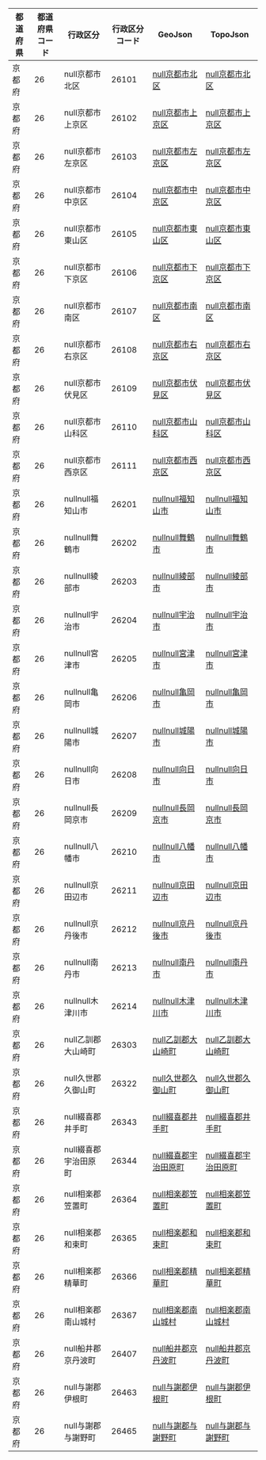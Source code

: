 | 都道府県 | 都道府県コード | 行政区分 | 行政区分コード | GeoJson | TopoJson |
|-----------|--------------|--------- |--------------|------|------|
| 京都府 | 26 | null京都市北区 | 26101 | [null京都市北区](/geojson/cities/26/26101.json) | [null京都市北区](/topojson/cities/26/26101.topojson) |
| 京都府 | 26 | null京都市上京区 | 26102 | [null京都市上京区](/geojson/cities/26/26102.json) | [null京都市上京区](/topojson/cities/26/26102.topojson) |
| 京都府 | 26 | null京都市左京区 | 26103 | [null京都市左京区](/geojson/cities/26/26103.json) | [null京都市左京区](/topojson/cities/26/26103.topojson) |
| 京都府 | 26 | null京都市中京区 | 26104 | [null京都市中京区](/geojson/cities/26/26104.json) | [null京都市中京区](/topojson/cities/26/26104.topojson) |
| 京都府 | 26 | null京都市東山区 | 26105 | [null京都市東山区](/geojson/cities/26/26105.json) | [null京都市東山区](/topojson/cities/26/26105.topojson) |
| 京都府 | 26 | null京都市下京区 | 26106 | [null京都市下京区](/geojson/cities/26/26106.json) | [null京都市下京区](/topojson/cities/26/26106.topojson) |
| 京都府 | 26 | null京都市南区 | 26107 | [null京都市南区](/geojson/cities/26/26107.json) | [null京都市南区](/topojson/cities/26/26107.topojson) |
| 京都府 | 26 | null京都市右京区 | 26108 | [null京都市右京区](/geojson/cities/26/26108.json) | [null京都市右京区](/topojson/cities/26/26108.topojson) |
| 京都府 | 26 | null京都市伏見区 | 26109 | [null京都市伏見区](/geojson/cities/26/26109.json) | [null京都市伏見区](/topojson/cities/26/26109.topojson) |
| 京都府 | 26 | null京都市山科区 | 26110 | [null京都市山科区](/geojson/cities/26/26110.json) | [null京都市山科区](/topojson/cities/26/26110.topojson) |
| 京都府 | 26 | null京都市西京区 | 26111 | [null京都市西京区](/geojson/cities/26/26111.json) | [null京都市西京区](/topojson/cities/26/26111.topojson) |
| 京都府 | 26 | nullnull福知山市 | 26201 | [nullnull福知山市](/geojson/cities/26/26201.json) | [nullnull福知山市](/topojson/cities/26/26201.topojson) |
| 京都府 | 26 | nullnull舞鶴市 | 26202 | [nullnull舞鶴市](/geojson/cities/26/26202.json) | [nullnull舞鶴市](/topojson/cities/26/26202.topojson) |
| 京都府 | 26 | nullnull綾部市 | 26203 | [nullnull綾部市](/geojson/cities/26/26203.json) | [nullnull綾部市](/topojson/cities/26/26203.topojson) |
| 京都府 | 26 | nullnull宇治市 | 26204 | [nullnull宇治市](/geojson/cities/26/26204.json) | [nullnull宇治市](/topojson/cities/26/26204.topojson) |
| 京都府 | 26 | nullnull宮津市 | 26205 | [nullnull宮津市](/geojson/cities/26/26205.json) | [nullnull宮津市](/topojson/cities/26/26205.topojson) |
| 京都府 | 26 | nullnull亀岡市 | 26206 | [nullnull亀岡市](/geojson/cities/26/26206.json) | [nullnull亀岡市](/topojson/cities/26/26206.topojson) |
| 京都府 | 26 | nullnull城陽市 | 26207 | [nullnull城陽市](/geojson/cities/26/26207.json) | [nullnull城陽市](/topojson/cities/26/26207.topojson) |
| 京都府 | 26 | nullnull向日市 | 26208 | [nullnull向日市](/geojson/cities/26/26208.json) | [nullnull向日市](/topojson/cities/26/26208.topojson) |
| 京都府 | 26 | nullnull長岡京市 | 26209 | [nullnull長岡京市](/geojson/cities/26/26209.json) | [nullnull長岡京市](/topojson/cities/26/26209.topojson) |
| 京都府 | 26 | nullnull八幡市 | 26210 | [nullnull八幡市](/geojson/cities/26/26210.json) | [nullnull八幡市](/topojson/cities/26/26210.topojson) |
| 京都府 | 26 | nullnull京田辺市 | 26211 | [nullnull京田辺市](/geojson/cities/26/26211.json) | [nullnull京田辺市](/topojson/cities/26/26211.topojson) |
| 京都府 | 26 | nullnull京丹後市 | 26212 | [nullnull京丹後市](/geojson/cities/26/26212.json) | [nullnull京丹後市](/topojson/cities/26/26212.topojson) |
| 京都府 | 26 | nullnull南丹市 | 26213 | [nullnull南丹市](/geojson/cities/26/26213.json) | [nullnull南丹市](/topojson/cities/26/26213.topojson) |
| 京都府 | 26 | nullnull木津川市 | 26214 | [nullnull木津川市](/geojson/cities/26/26214.json) | [nullnull木津川市](/topojson/cities/26/26214.topojson) |
| 京都府 | 26 | null乙訓郡大山崎町 | 26303 | [null乙訓郡大山崎町](/geojson/cities/26/26303.json) | [null乙訓郡大山崎町](/topojson/cities/26/26303.topojson) |
| 京都府 | 26 | null久世郡久御山町 | 26322 | [null久世郡久御山町](/geojson/cities/26/26322.json) | [null久世郡久御山町](/topojson/cities/26/26322.topojson) |
| 京都府 | 26 | null綴喜郡井手町 | 26343 | [null綴喜郡井手町](/geojson/cities/26/26343.json) | [null綴喜郡井手町](/topojson/cities/26/26343.topojson) |
| 京都府 | 26 | null綴喜郡宇治田原町 | 26344 | [null綴喜郡宇治田原町](/geojson/cities/26/26344.json) | [null綴喜郡宇治田原町](/topojson/cities/26/26344.topojson) |
| 京都府 | 26 | null相楽郡笠置町 | 26364 | [null相楽郡笠置町](/geojson/cities/26/26364.json) | [null相楽郡笠置町](/topojson/cities/26/26364.topojson) |
| 京都府 | 26 | null相楽郡和束町 | 26365 | [null相楽郡和束町](/geojson/cities/26/26365.json) | [null相楽郡和束町](/topojson/cities/26/26365.topojson) |
| 京都府 | 26 | null相楽郡精華町 | 26366 | [null相楽郡精華町](/geojson/cities/26/26366.json) | [null相楽郡精華町](/topojson/cities/26/26366.topojson) |
| 京都府 | 26 | null相楽郡南山城村 | 26367 | [null相楽郡南山城村](/geojson/cities/26/26367.json) | [null相楽郡南山城村](/topojson/cities/26/26367.topojson) |
| 京都府 | 26 | null船井郡京丹波町 | 26407 | [null船井郡京丹波町](/geojson/cities/26/26407.json) | [null船井郡京丹波町](/topojson/cities/26/26407.topojson) |
| 京都府 | 26 | null与謝郡伊根町 | 26463 | [null与謝郡伊根町](/geojson/cities/26/26463.json) | [null与謝郡伊根町](/topojson/cities/26/26463.topojson) |
| 京都府 | 26 | null与謝郡与謝野町 | 26465 | [null与謝郡与謝野町](/geojson/cities/26/26465.json) | [null与謝郡与謝野町](/topojson/cities/26/26465.topojson) |
